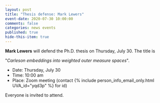 ```yaml
---
layout: post
title: "Thesis defense: Mark Lewers"
event-date: 2020-07-30 10:00:00
comments: false
categories: news events
published: true
hide-this-item: true
---
```


**Mark Lewers** will defend the Ph.D. thesis on Thursday, July 30.
The title is

"_Carleson embeddings into weighted outer measure spaces_".

- Date: Thursday, July 30
- Time: 10:00 am 
- Place: Zoom meeting (contact {% include person_info_email_only.html UVA_id="yqd3p" %} for id)

Everyone is invited to attend.
